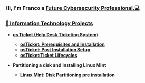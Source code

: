 ### Hi, I'm Franco a <a href="https://www.linkedin.com/in/franco-carrera-857ba81a8/">Future Cybersecurity Professional.:computer:
### :file_folder: Information Technology Projects

  - <b>os Ticket (Help Desk Ticketing System)
    - [osTicket: Prerequisites and Installation](https://github.com/FrancoCarrera1/osticket-prereqs)
    - [osTicket: Post Installation Setup](https://github.com/FrancoCarrera1/osTicketpostinstallation-setup)
    - [osTicket:Ticket Lifecycles ](https://github.com/FrancoCarrera1/tlifecycles)
  
  - <b>Partitioning a disk and Installing Linux Mint
    - [Linux Mint: Disk Partitioning pre installation](https://github.com/FrancoCarrera1/Disk-Partitioning)
